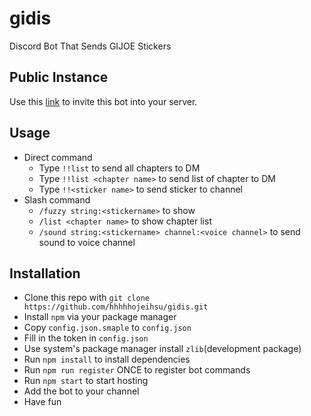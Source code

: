 # gidis

Discord Bot That Sends GIJOE Stickers

## Public Instance
Use this [link]( https://discord.com/oauth2/authorize?client_id=560364584175665152&scope=bot) to invite this bot into your server.

## Usage
- Direct command
  - Type `!!list` to send all chapters to DM
  - Type `!!list <chapter name>` to send list of chapter to DM
  - Type `!!<sticker name>` to send sticker to channel
- Slash command
  - `/fuzzy string:<stickername>` to show
  - `/list <chapter name>` to show chapter list
  - `/sound string:<stickername> channel:<voice channel>` to send sound to voice channel

## Installation

- Clone this repo with `git clone https://github.com/hhhhhojeihsu/gidis.git`
- Install `npm` via your package manager
- Copy `config.json.smaple` to `config.json`
- Fill in the token in `config.json`
- Use system's package manager install `zlib`(development package)
- Run `npm install` to install dependencies
- Run `npm run register` ONCE to register bot commands
- Run `npm start` to start hosting
- Add the bot to your channel
- Have fun

